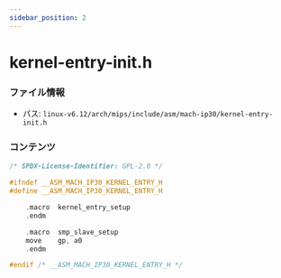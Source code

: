 ```yaml
---
sidebar_position: 2
---
```

# kernel-entry-init.h

### ファイル情報

- パス: `linux-v6.12/arch/mips/include/asm/mach-ip30/kernel-entry-init.h`

### コンテンツ

```h
/* SPDX-License-Identifier: GPL-2.0 */

#ifndef __ASM_MACH_IP30_KERNEL_ENTRY_H
#define __ASM_MACH_IP30_KERNEL_ENTRY_H

	.macro  kernel_entry_setup
	.endm

	.macro	smp_slave_setup
	move	gp, a0
	.endm

#endif /* __ASM_MACH_IP30_KERNEL_ENTRY_H */

```
